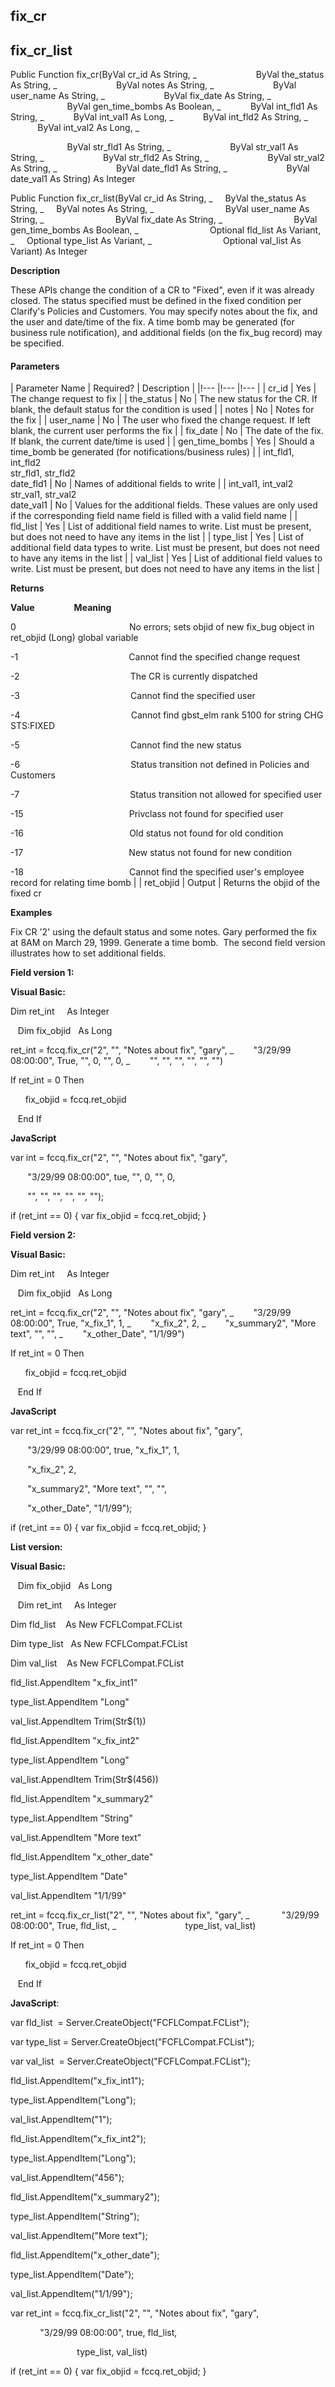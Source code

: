 fix_cr
------

fix_cr_list
-------------

Public Function fix_cr(ByVal cr_id As String, _
                       ByVal the_status As String, _
                       ByVal notes As String, _
                       ByVal user_name As String, _
                       ByVal fix_date As String, _
                       ByVal gen_time_bombs As Boolean, _
           ByVal int_fld1 As String, _
           ByVal int_val1 As Long, _
           ByVal int_fld2 As String, _
           ByVal int_val2 As Long, _           

                       ByVal str_fld1 As String, _
                       ByVal str_val1 As String, _
                       ByVal str_fld2 As String, _
                       ByVal str_val2 As String, _
                       ByVal date_fld1 As String, _
                       ByVal date_val1 As String) As Integer

Public Function fix_cr_list(ByVal cr_id As String, _
    ByVal the_status As String, _
    ByVal notes As String, _
                            ByVal user_name As String, _
                            ByVal fix_date As String, _
                            ByVal gen_time_bombs As Boolean, _
                            Optional fld_list As Variant, _
    Optional type_list As Variant, _
                            Optional val_list As Variant) As Integer

**Description**

These APIs change the condition of a CR to "Fixed", even if it was already closed. The status specified must be defined in the fixed condition per Clarify's Policies and Customers. You may specify notes about the fix, and the user and date/time of the fix. A time bomb may be generated (for business rule notification), and additional fields (on the fix_bug record) may be specified.

#### Parameters

| Parameter Name | Required? | Description |
|!--- |!--- |!--- |
| cr_id | Yes | The change request to fix |
| the_status | No | The new status for the CR. If blank, the default status for the condition is used |
| notes | No | Notes for the fix |
| user_name | No | The user who fixed the change request. If left blank, the current user performs the fix |
| fix_date | No | The date of the fix. If blank, the current date/time is used |
| gen_time_bombs | Yes | Should a time_bomb be generated (for notifications/business rules) |
| int_fld1, int_fld2<br>str_fld1, str_fld2<br>date_fld1 | No | Names of additional fields to write |
| int_val1, int_val2<br>str_val1, str_val2<br>date_val1 | No | Values for the additional fields. These values are only used if the corresponding field name field is filled with a valid field name |
| fld_list | Yes | List of additional field names to write. List must be present, but does not need to have any items in the list |
| type_list | Yes | List of additional field data types to write. List must be present, but does not need to have any items in the list |
| val_list | Yes | List of additional field values to write. List must be present, but does not need to have any items in the list |

**Returns**

**Value**                **Meaning**

0                                              No errors; sets objid of new fix_bug object in ret_objid (Long) global variable

-1                                             Cannot find the specified change request

-2                                             The CR is currently dispatched

-3                                             Cannot find the specified user

-4                                             Cannot find gbst_elm rank 5100 for string CHG STS:FIXED

-5                                             Cannot find the new status

-6                                             Status transition not defined in Policies and Customers

-7                                             Status transition not allowed for specified user

-15                                           Privclass not found for specified user

-16                                           Old status not found for old condition

-17                                           New status not found for new condition

-18                                           Cannot find the specified user's employee record for relating time bomb |
| ret_objid | Output | Returns the objid of the fixed cr

**Examples**

 Fix CR '2' using the default status and some notes. Gary performed the fix at 8AM on March 29, 1999. Generate a time bomb.  The second field version illustrates how to set additional fields.

**Field version 1:**

**Visual Basic:**

Dim ret_int     As Integer

   Dim fix_objid   As Long

ret_int = fccq.fix_cr("2", "", "Notes about fix", "gary", _
       "3/29/99 08:00:00", True, "", 0, "", 0, _
       "", "", "", "", "", "")

 If ret_int = 0 Then

      fix_objid = fccq.ret_objid

   End If

**JavaScript**

var int = fccq.fix_cr("2", "", "Notes about fix", "gary",

       "3/29/99 08:00:00", tue, "", 0, "", 0,

       "", "", "", "", "", "");

 if (ret_int == 0) { var fix_objid = fccq.ret_objid; }

**Field version 2:**

**Visual Basic:**

Dim ret_int     As Integer

   Dim fix_objid   As Long

ret_int = fccq.fix_cr("2", "", "Notes about fix", "gary", _
       "3/29/99 08:00:00", True, "x_fix_1", 1, _
       "x_fix_2", 2, _
       "x_summary2", "More text", "", "", _
       "x_other_Date", "1/1/99")

 If ret_int = 0 Then

      fix_objid = fccq.ret_objid

   End If

**JavaScript**

var ret_int = fccq.fix_cr("2", "", "Notes about fix", "gary",

       "3/29/99 08:00:00", true, "x_fix_1", 1,

       "x_fix_2", 2,

       "x_summary2", "More text", "", "",

       "x_other_Date", "1/1/99");

 if (ret_int == 0) { var fix_objid = fccq.ret_objid; }

**List version:**

**Visual Basic:**

   Dim fix_objid   As Long

   Dim ret_int     As Integer

Dim fld_list    As New FCFLCompat.FCList

Dim type_list   As New FCFLCompat.FCList

Dim val_list    As New FCFLCompat.FCList

fld_list.AppendItem "x_fix_int1"

type_list.AppendItem "Long"

val_list.AppendItem Trim(Str$(1))

fld_list.AppendItem "x_fix_int2"

type_list.AppendItem "Long"

val_list.AppendItem Trim(Str$(456))

fld_list.AppendItem "x_summary2"

type_list.AppendItem "String"

val_list.AppendItem "More text"

fld_list.AppendItem "x_other_date"

type_list.AppendItem "Date"

val_list.AppendItem "1/1/99"

ret_int = fccq.fix_cr_list("2", "", "Notes about fix", "gary", _
            "3/29/99 08:00:00", True, fld_list, _
                           type_list, val_list)

 If ret_int = 0 Then

      fix_objid = fccq.ret_objid

   End If

**JavaScript**:

var fld_list  = Server.CreateObject("FCFLCompat.FCList");

var type_list = Server.CreateObject("FCFLCompat.FCList");

var val_list  = Server.CreateObject("FCFLCompat.FCList");

fld_list.AppendItem("x_fix_int1");

type_list.AppendItem("Long");

val_list.AppendItem("1");

fld_list.AppendItem("x_fix_int2");

type_list.AppendItem("Long");

val_list.AppendItem("456");

fld_list.AppendItem("x_summary2");

type_list.AppendItem("String");

val_list.AppendItem("More text");

fld_list.AppendItem("x_other_date");

type_list.AppendItem("Date");

val_list.AppendItem("1/1/99");

var ret_int = fccq.fix_cr_list("2", "", "Notes about fix", "gary",

            "3/29/99 08:00:00", true, fld_list,

                           type_list, val_list)

 if (ret_int == 0) { var fix_objid = fccq.ret_objid; }